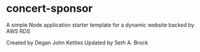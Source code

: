 # concert-sponsor
A simple Node application starter template for a dynamic website backed by AWS RDS

Created by Degan John Kettles
Updated by Seth A. Brock
